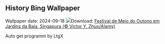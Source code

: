 ## History Bing Wallpaper
Wallpaper date: 2024-09-18
![](https://www.bing.com/th?id=OHR.MidAutumnSingapore_PT-BR5635809883_UHD.jpg&w=1000)Download: [Festival de Meio do Outono em Jardins da Baía, Singapura (© Victor Y. Zhuo/Alamy)](https://www.bing.com/th?id=OHR.MidAutumnSingapore_PT-BR5635809883_UHD.jpg)

Auto get programm by LtgX
